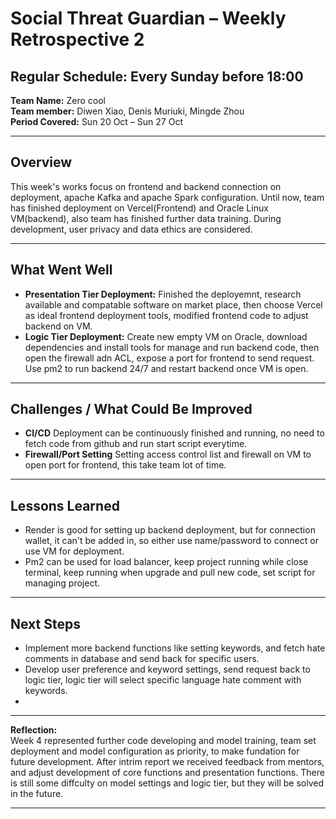 # Social Threat Guardian – Weekly Retrospective 2
## **Regular Schedule:** Every Sunday before 18:00

**Team Name:** Zero cool  
**Team member:** Diwen Xiao, Denis Muriuki, Mingde Zhou  
**Period Covered:** Sun 20 Oct – Sun 27 Oct

---

## **Overview**
This week's works focus on frontend and backend connection on deployment, apache Kafka and apache Spark configuration. Until now, team has finished deployment on Vercel(Frontend) and Oracle Linux VM(backend), also team has finished further data training. During development, user privacy and data ethics are considered.

---

## **What Went Well**
- **Presentation Tier Deployment:** Finished the deployemnt, research available and compatable software on market place, then choose Vercel as ideal frontend deployment tools, modified frontend code to adjust backend on VM. 
- **Logic Tier Deployment:** Create new empty VM on Oracle, download dependencies and install tools for manage and run backend code, then open the firewall adn ACL, expose a port for frontend to send request. Use pm2 to run backend 24/7 and restart backend once VM is open.


---

## **Challenges / What Could Be Improved**
- **CI/CD** Deployment can be continuously finished and running, no need to fetch code from github and run start script everytime. 
- **Firewall/Port Setting** Setting access control list and firewall on VM to open port for frontend, this take team lot of time.

---

## **Lessons Learned**
- Render is good for setting up backend deployment, but for connection wallet, it can't be added in, so either use name/password to connect or use VM for deployment.
- Pm2 can be used for load balancer, keep project running while close terminal, keep running when upgrade and pull new code, set script for managing project.
---

## **Next Steps**
- Implement more backend functions like setting keywords, and fetch hate comments in database and send back for specific users.
- Develop user preference and keyword settings, send request back to logic tier, logic tier will select specific language hate comment with keywords.
- 


---

**Reflection:**  
Week 4 represented further code developing and model training, team set deployment and model configuration as priority, to make fundation for future development. After intrim report we received feedback from mentors, and adjust development of core functions and presentation functions. There is still some diffculty on model settings and logic tier, but they will be solved in the future.

---
